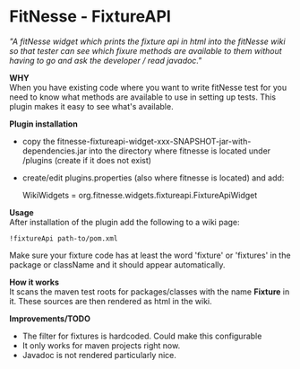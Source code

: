FitNesse - FixtureAPI
=====================

*"A fitNesse widget which prints the fixture api in html into the fitNesse wiki so that tester can see 
which fixure methods are available to them without having to go and ask the developer / read javadoc."*

**WHY**  
When you have existing code where you want to write fitNesse test for you need to know what methods are available to use in setting up tests. This plugin makes it easy to see what's available.

**Plugin installation**  
  - copy the fitnesse-fixtureapi-widget-xxx-SNAPSHOT-jar-with-dependencies.jar into the directory where fitnesse is located under /plugins (create if it does not exist)  
  - create/edit plugins.properties (also where fitnesse is located) and add:  

    WikiWidgets = org.fitnesse.widgets.fixtureapi.FixtureApiWidget

**Usage**  
After installation of the plugin add the following to a wiki page:

    !fixtureApi path-to/pom.xml
Make sure your fixture code has at least the word 'fixture' or 'fixtures' in the package or className and it should appear automatically.

**How it works**  
It scans the maven test roots for packages/classes with the name **Fixture** in it. These sources are then rendered as html in the wiki.

**Improvements/TODO**  
  - The filter for fixtures is hardcoded. Could make this configurable  
  - It only works for maven projects right now.  
  - Javadoc is not rendered particularly nice.